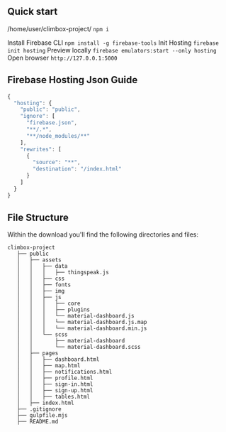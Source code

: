 ## Quick start

/home/user/climbox-project/
`npm i`

Install Firebase CLI	`npm install -g firebase-tools`
Init Hosting	`firebase init hosting`
Preview locally	`firebase emulators:start --only hosting`
Open browser	`http://127.0.0.1:5000`

## Firebase Hosting Json Guide
```js
{
  "hosting": {
    "public": "public",
    "ignore": [
      "firebase.json",
      "**/.*",
      "**/node_modules/**"
    ],
    "rewrites": [
      {
        "source": "**",
        "destination": "/index.html"
      }
    ]
  }
}
```

## File Structure

Within the download you'll find the following directories and files:

```
climbox-project
   ├── public
   │   ├── assets
   │   │   ├── data
   │   │   │   ├── thingspeak.js
   │   │   ├── css
   │   │   ├── fonts
   │   │   ├── img
   │   │   ├── js
   │   │   │   ├── core
   │   │   │   ├── plugins
   │   │   │   └── material-dashboard.js
   │   │   │   └── material-dashboard.js.map
   │   │   │   └── material-dashboard.min.js
   │   │   └── scss
   │   │       ├── material-dashboard
   │   │       └── material-dashboard.scss
   │   ├── pages
   │   │   ├── dashboard.html
   │   │   ├── map.html
   │   │   ├── notifications.html
   │   │   ├── profile.html
   │   │   ├── sign-in.html
   │   │   ├── sign-up.html
   │   │   ├── tables.html
   │   ├── index.html
   ├── .gitignore
   ├── gulpfile.mjs
   ├── README.md
```
